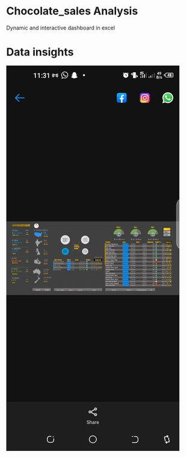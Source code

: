 # Chocolate_sales Analysis
Dynamic and interactive dashboard in excel


# Data insights

![](https://github.com/SaobanLateefat/Chocolate_sales/blob/master/Screenshot_20221217-113135.png)
